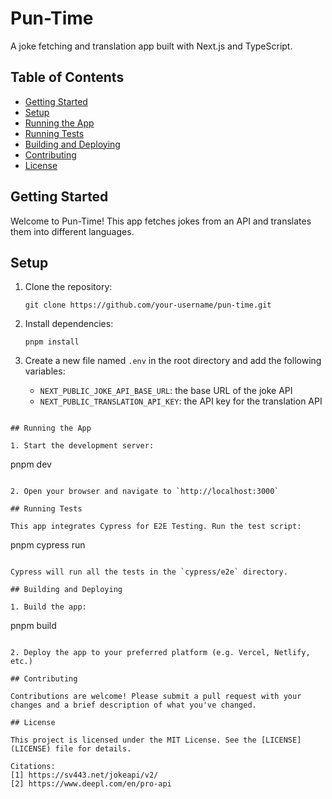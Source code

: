 # Pun-Time

A joke fetching and translation app built with Next.js and TypeScript.

## Table of Contents

- [Getting Started](#getting-started)
- [Setup](#setup)
- [Running the App](#running-the-app)
- [Running Tests](#running-tests)
- [Building and Deploying](#building-and-deploying)
- [Contributing](#contributing)
- [License](#license)

## Getting Started

Welcome to Pun-Time! This app fetches jokes from an API and translates them into different languages.

## Setup

1. Clone the repository:

   ```
   git clone https://github.com/your-username/pun-time.git
   ```

2. Install dependencies:

   ```
   pnpm install
   ```

3. Create a new file named `.env` in the root directory and add the following variables:
   - `NEXT_PUBLIC_JOKE_API_BASE_URL`: the base URL of the joke API
   - `NEXT_PUBLIC_TRANSLATION_API_KEY`: the API key for the translation API

```

## Running the App

1. Start the development server:
```

pnpm dev

```

2. Open your browser and navigate to `http://localhost:3000`

## Running Tests

This app integrates Cypress for E2E Testing. Run the test script:
```

pnpm cypress run

```

Cypress will run all the tests in the `cypress/e2e` directory.

## Building and Deploying

1. Build the app:
```

pnpm build

```

2. Deploy the app to your preferred platform (e.g. Vercel, Netlify, etc.)

## Contributing

Contributions are welcome! Please submit a pull request with your changes and a brief description of what you've changed.

## License

This project is licensed under the MIT License. See the [LICENSE](LICENSE) file for details.

Citations:
[1] https://sv443.net/jokeapi/v2/
[2] https://www.deepl.com/en/pro-api
```
